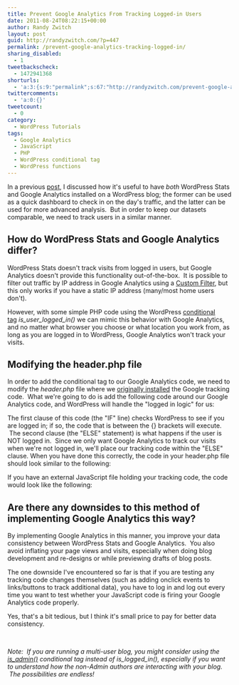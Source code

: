 ```yaml
---
title: Prevent Google Analytics From Tracking Logged-in Users
date: 2011-08-24T08:22:15+00:00
author: Randy Zwitch
layout: post
guid: http://randyzwitch.com/?p=447
permalink: /prevent-google-analytics-tracking-logged-in/
sharing_disabled:
  - 1
tweetbackscheck:
  - 1472941368
shorturls:
  - 'a:3:{s:9:"permalink";s:67:"http://randyzwitch.com/prevent-google-analytics-tracking-logged-in/";s:7:"tinyurl";s:26:"http://tinyurl.com/83kosxf";s:4:"isgd";s:19:"http://is.gd/Yhkij5";}'
twittercomments:
  - 'a:0:{}'
tweetcount:
  - 0
category:
  - WordPress Tutorials
tags:
  - Google Analytics
  - JavaScript
  - PHP
  - WordPress conditional tag
  - WordPress functions
---
```

In a previous <a title="WordPress Stats or Google Analytics?  Yes!" href="http://randyzwitch.com/2011/07/wordpress-stats-or-google-analytics/" target="_blank">post</a>, I discussed how it's useful to have _both_ WordPress Stats and Google Analytics installed on a WordPress blog; the former can be used as a quick dashboard to check in on the day's traffic, and the latter can be used for more advanced analysis.  But in order to keep our datasets comparable, we need to track users in a similar manner.



## How do WordPress Stats and Google Analytics differ?

WordPress Stats doesn't track visits from logged in users, but Google Analytics doesn't provide this functionality out-of-the-box.  It is possible to filter out traffic by IP address in Google Analytics using a <a title="Custom Filters video - Google Analytics" href="http://services.google.com/analytics/breeze/en/filters/index.html" target="_blank">Custom Filter</a>, but this only works if you have a static IP address (many/most home users don't).





However, with some simple PHP code using the WordPress <a title="WordPress Conditional Tags" href="http://codex.wordpress.org/Conditional_Tags" target="_blank">conditional tag</a> _is\_user\_logged_in()_ we can mimic this behavior with Google Analytics, and no matter what browser you choose or what location you work from, as long as you are logged in to WordPress, Google Analytics won't track your visits.

## Modifying the header.php file

In order to add the conditional tag to our Google Analytics code, we need to modify the _header.php_ file where we <a title="Google Analytics for WordPress: Two Methods" href="http://randyzwitch.com/2011/08/google-analytics-for-wordpress/" target="_blank">originally installed</a> the Google tracking code.  What we're going to do is add the following code around our Google Analytics code, and WordPress will handle the "logged in logic" for us:

The first clause of this code (the "IF" line) checks WordPress to see if you are logged in; if so, the code that is between the {} brackets will execute.  The second clause (the "ELSE" statement) is what happens if the user is NOT logged in.  Since we only want Google Analytics to track our visits when we're not logged in, we'll place our tracking code within the "ELSE" clause. When you have done this correctly, the code in your header.php file should look similar to the following:

If you have an external JavaScript file holding your tracking code, the code would look like the following:



## Are there any downsides to this method of implementing Google Analytics this way?

By implementing Google Analytics in this manner, you improve your data consistency between WordPress Stats and Google Analytics.  You also avoid inflating your page views and visits, especially when doing blog development and re-designs or while previewing drafts of blog posts.

The one downside I've encountered so far is that if you are testing any tracking code changes themselves (such as adding onclick events to links/buttons to track additional data), you have to log in and log out every time you want to test whether your JavaScript code is firing your Google Analytics code properly.

Yes, that's a bit tedious, but I think it's small price to pay for better data consistency.

&nbsp;

_Note:  If you are running a multi-user blog, you might consider using the [is_admin()](http://codex.wordpress.org/Function_Reference/is_admin "is_admin WordPress Conditional Tag") conditional tag instead of is\_logged\_in(), especially if you want to understand how the non-Admin authors are interacting with your blog.  The possibilities are endless!_
